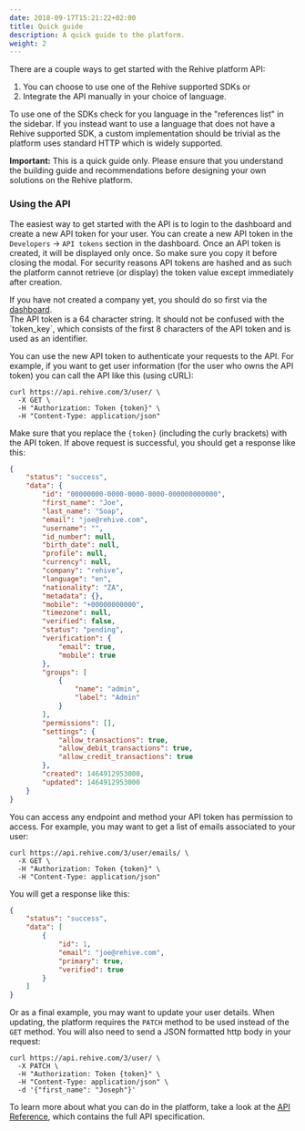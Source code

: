 ```yaml
---
date: 2018-09-17T15:21:22+02:00
title: Quick guide
description: A quick guide to the platform.
weight: 2
---
```


There are a couple ways to get started with the Rehive platform API:

1. You can choose to use one of the Rehive supported SDKs or
2. Integrate the API manually in your choice of language.

To use one of the SDKs check for you language in the "references list" in the sidebar. If you instead want to use a language that does not have a Rehive supported SDK, a custom implementation should be trivial as the platform uses standard HTTP which is widely supported.

<aside class="warning">
<b>Important:</b> This is a quick guide only. Please ensure that you understand the building guide and recommendations before designing your own solutions on the Rehive platform.
</aside>

### Using the API

The easiest way to get started with the API is to login to the dashboard and create a new API token for your user. You can create a new API token in the `Developers` -> `API tokens` section in the dashboard. Once an API token is created, it will be displayed only once. So make sure you copy it before closing the modal. For security reasons API tokens are hashed and as such the platform cannot retrieve (or display) the token value except immediately after creation.

<aside class="warning">
    If you have not created a company yet, you should do so first via the <a href="https://dashboard.rehive.com" target="_blank">dashboard</a>.
</aside>

<aside class="notice">
    The API token is a 64 character string. It should not be confused with the `token_key`, which consists of the first 8 characters of the API token and is used as an identifier.
</aside>

You can use the new API token to authenticate your requests to the API. For example, if you want to get user information (for the user who owns the API token) you can call the API like this (using cURL):

```shell
curl https://api.rehive.com/3/user/ \
  -X GET \
  -H "Authorization: Token {token}" \
  -H "Content-Type: application/json"
```

Make sure that you replace the `{token}` (including the curly brackets) with the API token. If above request is successful, you should get a response like this:

``` json
{
    "status": "success",
    "data": {
        "id": "00000000-0000-0000-0000-000000000000",
        "first_name": "Joe",
        "last_name": "Soap",
        "email": "joe@rehive.com",
        "username": "",
        "id_number": null,
        "birth_date": null,
        "profile": null,
        "currency": null,
        "company": "rehive",
        "language": "en",
        "nationality": "ZA",
        "metadata": {},
        "mobile": "+00000000000",
        "timezone": null,
        "verified": false,
        "status": "pending",
        "verification": {
            "email": true,
            "mobile": true
        },
        "groups": [
            {
                "name": "admin",
                "label": "Admin"
            }
        ],
        "permissions": [],
        "settings": {
            "allow_transactions": true,
            "allow_debit_transactions": true,
            "allow_credit_transactions": true
        },
        "created": 1464912953000,
        "updated": 1464912953000
    }
}
```

You can access any endpoint and method your API token has permission to access. For example, you may want to get a list of emails associated to your user:

```shell
curl https://api.rehive.com/3/user/emails/ \
  -X GET \
  -H "Authorization: Token {token}" \
  -H "Content-Type: application/json"
```

You will get a response like this:

```json
{
    "status": "success",
    "data": [
        {
            "id": 1,
            "email": "joe@rehive.com",
            "primary": true,
            "verified": true
        }
    ]
}
```

Or as a final example, you may want to update your user details. When updating, the platform requires the `PATCH` method to be used instead of the `GET` method. You will also need to send a JSON formatted http body in your request:

```shell
curl https://api.rehive.com/3/user/ \
  -X PATCH \
  -H "Authorization: Token {token}" \
  -H "Content-Type: application/json" \
  -d '{"first_name": "Joseph"}'
```

To learn more about what you can do in the platform, take a look at the [API Reference](https://docs.platform.rehive.com), which contains the full API specification.
